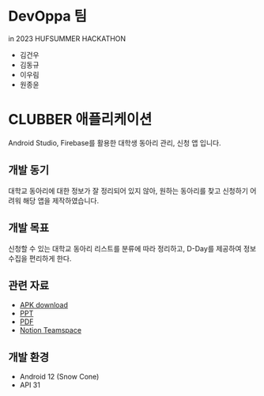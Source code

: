 # DevOppa 팀
in 2023 HUFSUMMER HACKATHON
- 김건우
- 김동규
- 이우림
- 원종윤

# CLUBBER 애플리케이션
Android Studio, Firebase를 활용한 대학생 동아리 관리, 신청 앱 입니다.

## 개발 동기
대학교 동아리에 대한 정보가 잘 정리되어 있지 않아, 원하는 동아리를 찾고 신청하기 어려워 해당 앱을 제작하였습니다. 

## 개발 목표
신청할 수 있는 대학교 동아리 리스트를 분류에 따라 정리하고, D-Day를 제공하여 정보 수집을 편리하게 한다.

## 관련 자료
- [APK download](https://github.com/HUFS-ICE-22/HUFSUMMERHACKATHON)
- [PPT](https://docs.google.com/presentation/d/1UKmHFIgtvoKfX_125DQhdjLb8DPfMXB7/edit?usp=sharing&ouid=108689342610417301422&rtpof=true&sd=true)
- [PDF](https://drive.google.com/file/d/1AqBSC8ilQQtGB1t4xFqFJkKqAERoXOGB/view?usp=sharing)
- [Notion Teamspace](https://seen-petalite-496.notion.site/HUFSUMMER-HACKATHON-d0af88b98568423ab8d96dcfa5a4d332?pvs=4)

## 개발 환경
- Android 12 (Snow Cone)
- API 31
